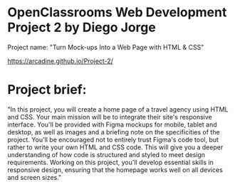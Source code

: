 # OpenClassrooms Web Development Project 2 by Diego Jorge
Project name: "Turn Mock-ups Into a Web Page with HTML & CSS"

https://arcadine.github.io/Project-2/

# Project brief:
"In this project, you will create a home page of a travel agency using HTML and CSS.
Your main mission will be to integrate their site's responsive interface. You'll be provided with Figma mockups for mobile, tablet and desktop, as well as images and a briefing note on the specificities of the project.
You'll be encouraged not to entirely trust Figma's code tool, but rather to write your own HTML and CSS code.
This will give you a deeper understanding of how code is structured and styled to meet design requirements.
Working on this project, you'll develop essential skills in responsive design, ensuring that the homepage works well on all devices and screen sizes."
